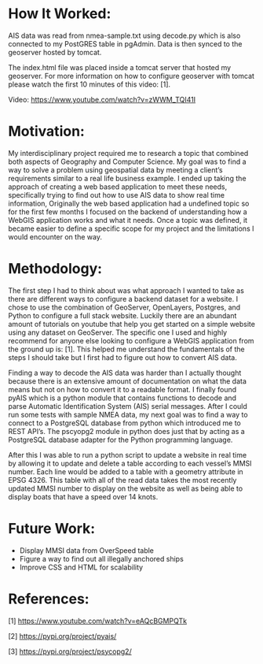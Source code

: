 # How It Worked:
AIS data was read from nmea-sample.txt using decode.py which is also connected to my PostGRES table in pgAdmin. Data is then synced to the geoserver hosted by tomcat.

The index.html file was placed inside a tomcat server that hosted my geoserver. For more information on how to configure geoserver with tomcat please watch the first 10 minutes of this video: [1]. 

Video: https://www.youtube.com/watch?v=zWWM_TQI41I


# Motivation:

My interdisciplinary project required me to research a topic that combined both aspects of Geography and Computer Science.
My goal was to find a way to solve a problem using geospatial data by meeting a client’s requirements similar to a real life business example. I ended up taking the approach of creating a web based application to meet these needs, specifically trying to find out how to use AIS data to show real time information, Originally the web based application had a undefined topic so for the first few months I focused on the backend of understanding how a WebGIS application works and what it needs. Once a topic was defined, it became easier to define a specific scope for my project and the limitations I would encounter on the way.

# Methodology:

The first step I had to think about was what approach I wanted to take as there are different ways to configure a backend dataset for a website.  I chose to use the combination of GeoServer, OpenLayers, Postgres, and Python to configure a full stack website. Luckily there are an abundant amount of tutorials on youtube that help you get started on a simple website using any dataset on GeoServer. The specific one I used and highly recommend for anyone else looking to configure a WebGIS application from the ground up is: [1]. This helped me understand the fundamentals of the steps I should take but I first had to figure out how to convert AIS data.

Finding a way to decode the AIS data was harder than I actually thought because there is an extensive amount of documentation on what the data means but not on how to convert it to a readable format. I finally found pyAIS which is a python module that contains functions to decode and parse Automatic Identification System (AIS) serial messages. After I could run some tests with sample NMEA data, my next goal was to find a way to connect to a PostgreSQL database from python which introduced me to REST API’s. The pscyopg2 module in python does just that by acting as a PostgreSQL database adapter for the Python programming language. 

After this I was able to run a python script to update a website in real time by allowing it to update and delete a table according to each vessel’s MMSI number. Each line would be added to a table with a geometry attribute in EPSG 4326. This table with all of the read data takes the most recently updated MMSI number to display on the website as well as being able to display boats that have a speed over 14 knots. 

# Future Work:
* Display MMSI data from OverSpeed table
* Figure a way to find out all illegally anchored ships
* Improve CSS and HTML for scalability



# References:
[1] https://www.youtube.com/watch?v=eAQcBGMPQTk

[2] https://pypi.org/project/pyais/

[3] https://pypi.org/project/psycopg2/
